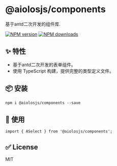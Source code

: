 # @aiolosjs/components

基于antd二次开发的组件库.

[![NPM version][image-1]][1] [![NPM downloads][image-2]][2]


## ✨ 特性

* 基于antd二次开发的表单组件。
* 使用 TypeScript 构建，提供完整的类型定义文件。

## 📦 安装

```
npm i @aiolosjs/components --save
```

## 🔨 使用

```
import { ASelect } from '@aiolosjs/components';
```


## ✅ License

MIT

[1]:	https://www.npmjs.com/package/@aiolosjs/components
[2]:	https://www.npmjs.com/package/@aiolosjs/components

[image-1]:	https://img.shields.io/npm/v/@aiolosjs/components?style=flat
[image-2]:	https://img.shields.io/npm/dm/@aiolosjs/components?style=flat
